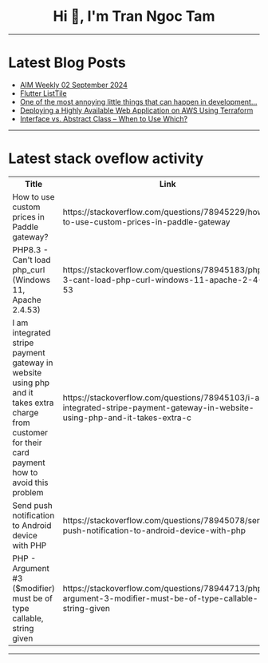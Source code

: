 <h1 align="center">Hi 👋, I'm Tran Ngoc Tam</h1>

---

# Latest Blog Posts 
<!-- BLOG-POST-LIST:START -->
- [AIM Weekly 02 September 2024](https://dev.to/tspannhw/aim-weekly-02-september-2024-5doj)
- [Flutter ListTile](https://dev.to/aadarshk7/flutter-listtile-2c01)
- [One of the most annoying little things that can happen in development...](https://dev.to/taliastorymaker/one-of-the-most-annoying-little-things-that-can-happen-in-development-fn4)
- [Deploying a Highly Available Web Application on AWS Using Terraform](https://dev.to/pat6339/deploying-a-highly-available-web-application-on-aws-using-terraform-40b9)
- [Interface vs. Abstract Class – When to Use Which?](https://dev.to/be11amer/interface-vs-abstract-class-when-to-use-which-3n6j)
<!-- BLOG-POST-LIST:END -->

---

# Latest stack oveflow activity
<table>
  <tr><th>Title</th><th>Link</th></tr>
  <!-- STACKOVERFLOW:START --><tr><td>How to use custom prices in Paddle gateway?</td><td>https://stackoverflow.com/questions/78945229/how-to-use-custom-prices-in-paddle-gateway</td></tr><tr><td>PHP8.3 - Can&#39;t load php_curl &lpar;Windows 11, Apache 2.4.53&rpar;</td><td>https://stackoverflow.com/questions/78945183/php8-3-cant-load-php-curl-windows-11-apache-2-4-53</td></tr><tr><td>I am integrated stripe payment gateway in website using php and it takes extra charge from customer for their card payment how to avoid this problem</td><td>https://stackoverflow.com/questions/78945103/i-am-integrated-stripe-payment-gateway-in-website-using-php-and-it-takes-extra-c</td></tr><tr><td>Send push notification to Android device with PHP</td><td>https://stackoverflow.com/questions/78945078/send-push-notification-to-android-device-with-php</td></tr><tr><td>PHP - Argument #3 &lpar;$modifier&rpar; must be of type callable, string given</td><td>https://stackoverflow.com/questions/78944713/php-argument-3-modifier-must-be-of-type-callable-string-given</td></tr><!-- STACKOVERFLOW:END -->
</table>

---


